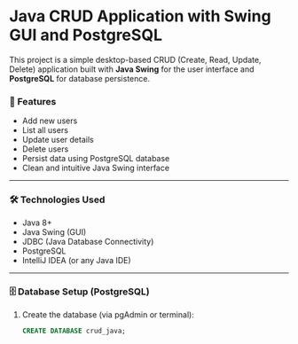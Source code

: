 # Java CRUD Application with Swing GUI and PostgreSQL

This project is a simple desktop-based CRUD (Create, Read, Update, Delete) application built with **Java Swing** for the user interface and **PostgreSQL** for database persistence.

### 🔧 Features

- Add new users
- List all users
- Update user details
- Delete users
- Persist data using PostgreSQL database
- Clean and intuitive Java Swing interface

---

### 🛠️ Technologies Used

- Java 8+
- Java Swing (GUI)
- JDBC (Java Database Connectivity)
- PostgreSQL
- IntelliJ IDEA (or any Java IDE)

---

### 🗄️ Database Setup (PostgreSQL)

1. Create the database (via pgAdmin or terminal):

   ```sql
   CREATE DATABASE crud_java;


